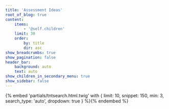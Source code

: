 ```yaml
---
title: 'Assessment Ideas'
root_of_blog: true
content:
    items:
        - '@self.children'
    limit: 30
    order:
        by: title
        dir: asc
show_breadcrumbs: true
show_pagination: false
header_bar:
    background: auto
    text: auto
show_children_in_secondary_menu: true
show_sidebar: false
---
```


{% embed 'partials/tntsearch.html.twig' with { limit: 10, snippet: 150, min: 3, search_type: 'auto', dropdown: true } %}{% endembed %}